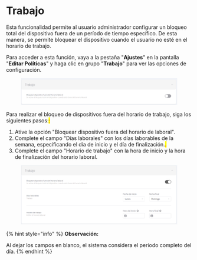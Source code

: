 # Trabajo

Esta funcionalidad permite al usuario administrador configurar un bloqueo total del dispositivo fuera de un período de tiempo específico. De esta manera, se permite bloquear el dispositivo cuando el usuario no esté en el horario de trabajo.&#x20;

Para acceder a esta función, vaya a la pestaña "**Ajustes**" en la pantalla "**Editar Políticas**" y haga clic en grupo "**Trabajo**" para ver las opciones de configuración.



<figure><img src="../../../.gitbook/assets/image (3) (1) (1).png" alt=""><figcaption></figcaption></figure>

&#x20;Para realizar el bloqueo de dispositivos fuera del horario de trabajo, siga los siguientes pasos:<mark style="color:red;">:</mark>

1. Ative la opción "Bloquear dispositivo fuera del horario de laboral".
2. Complete el campo "Días laborales" con los días laborables de la semana, especificando el día de inicio y el día de finalización.<mark style="color:red;">.</mark>
3. Complete el campo "Horario de trabajo" con la hora de inicio y la hora de finalización del horario laboral.

<figure><img src="../../../.gitbook/assets/image (4) (1).png" alt=""><figcaption></figcaption></figure>

{% hint style="info" %}
**Observación:**

Al dejar los campos en blanco, el sistema considera el período completo del día.
{% endhint %}
